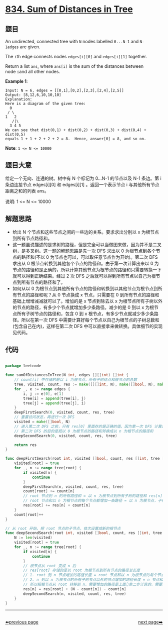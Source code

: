 # [834. Sum of Distances in Tree](https://leetcode.com/problems/sum-of-distances-in-tree/)


## 题目

An undirected, connected tree with `N` nodes labelled `0...N-1` and `N-1edges` are given.

The `i`th edge connects nodes `edges[i][0]` and `edges[i][1]` together.

Return a list `ans`, where `ans[i]` is the sum of the distances between node `i`and all other nodes.

**Example 1**:

    Input: N = 6, edges = [[0,1],[0,2],[2,3],[2,4],[2,5]]
    Output: [8,12,6,10,10,10]
    Explanation: 
    Here is a diagram of the given tree:
      0
     / \
    1   2
       /|\
      3 4 5
    We can see that dist(0,1) + dist(0,2) + dist(0,3) + dist(0,4) + dist(0,5)
    equals 1 + 1 + 2 + 2 + 2 = 8.  Hence, answer[0] = 8, and so on.

**Note**: `1 <= N <= 10000`

## 题目大意

给定一个无向、连通的树。树中有 N 个标记为 0...N-1 的节点以及 N-1 条边。第 i 条边连接节点 edges[i][0] 和 edges[i][1] 。返回一个表示节点 i 与其他所有节点距离之和的列表 ans。

说明: 1 <= N <= 10000



## 解题思路

- 给出 N 个节点和这些节点之间的一些边的关系。要求求出分别以 x 为根节点到所有节点路径和。
- 这一题虽说描述的是求树的路径，但是完全可以当做图来做，因为并不是二叉树，是多叉树。这一题的解题思路是先一次 DFS 求出以 0 为根节点到各个节点的路径和(不以 0 为节点也可以，可以取任意节点作为开始)。第二次 DFS 求出从 0 根节点转换到其他各个节点的路径和。由于第一次计算出来以 0 为节点的路径和是正确的，所以计算其他节点为根节点的路径和只需要转换一下就可以得到正确结果。经过 2 次 DFS 之后就可以得到所有节点以自己为根节点到所有节点的路径和了。
- 如何从以 0 为根节点到其他所有节点的路径和转换到以其他节点为根节点到所有节点的路径和呢？从 0 节点换成 x 节点，只需要在 0 到所有节点的路径和基础上增增减减就可以了。增加的是 x 节点到除去以 x 为根节点所有子树以外的节点的路径，有多少个节点就增加多少条路径。减少的是 0 到以 x 为根节点所有子树节点的路径和，包含 0 到 x 根节点，有多少节点就减少多少条路径。所以在第一次 DFS 中需要计算好每个节点以自己为根节点的子树总数和(包含自己在内)，这样在第二次 DFS 中可以直接拿来做转换。具体细节的实现见代码。



## 代码

```go

package leetcode

func sumOfDistancesInTree(N int, edges [][]int) []int {
	// count[i] 中存储的是以 i 为根节点，所有子树结点和根节点的总数
	tree, visited, count, res := make([][]int, N), make([]bool, N), make([]int, N), make([]int, N)
	for _, e := range edges {
		i, j := e[0], e[1]
		tree[i] = append(tree[i], j)
		tree[j] = append(tree[j], i)
	}
	deepFirstSearch(0, visited, count, res, tree)
	// 重置访问状态，再进行一次 DFS
	visited = make([]bool, N)
	// 进入第二次 DFS 之前，只有 res[0] 里面存的是正确的值，因为第一次 DFS 计算出了以 0 为根节点的所有路径和
	// 第二次 DFS 的目的是把以 0 为根节点的路径和转换成以 n 为根节点的路径和
	deepSecondSearch(0, visited, count, res, tree)

	return res
}

func deepFirstSearch(root int, visited []bool, count, res []int, tree [][]int) {
	visited[root] = true
	for _, n := range tree[root] {
		if visited[n] {
			continue
		}
		deepFirstSearch(n, visited, count, res, tree)
		count[root] += count[n]
		// root 节点到 n 的所有路径和 = 以 n 为根节点到所有子树的路径和 res[n] + root 到 count[n] 中每个节点的个数(root 节点和以 n 为根节点的每个节点都增加一条路径)
		// root 节点和以 n 为根节点的每个节点都增加一条路径 = 以 n 为根节点，子树节点数和根节点数的总和，即 count[n]
		res[root] += res[n] + count[n]
	}
	count[root]++
}

// 从 root 开始，把 root 节点的子节点，依次设置成新的根节点
func deepSecondSearch(root int, visited []bool, count, res []int, tree [][]int) {
	N := len(visited)
	visited[root] = true
	for _, n := range tree[root] {
		if visited[n] {
			continue
		}
		// 根节点从 root 变成 n 后
		// res[root] 存储的是以 root 为根节点到所有节点的路径总长度
		// 1. root 到 n 节点增加的路径长度 = root 节点和以 n 为根节点的每个节点都增加一条路径 = 以 n 为根节点，子树节点数和根节点数的总和，即 count[n]
		// 2. n 到以 n 为根节点的所有子树节点以外的节点增加的路径长度 = n 节点和非 n 为根节点子树的每个节点都增加一条路径 = N - count[n]
		// 所以把根节点从 root 转移到 n，需要增加的路径是上面👆第二步计算的，需要减少的路径是上面👆第一步计算的
		res[n] = res[root] + (N - count[n]) - count[n]
		deepSecondSearch(n, visited, count, res, tree)
	}
}

```



----------------------------------------------
<div style="display: flex;justify-content: space-between;align-items: center;">
<p><a href="https://books.halfrost.com/leetcode/ChapterFour/0800~0899/0832.Flipping-an-Image/">⬅️previous page</a></p>
<p><a href="https://books.halfrost.com/leetcode/ChapterFour/0800~0899/0836.Rectangle-Overlap/">next page➡️</a></p>
</div>
